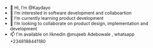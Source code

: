 - 👋 Hi, I’m @Kaydayo
- 👀 I’m interested in software development and collaboartion
- 🌱 I’m currently learning product development
- 💞️ I’m looking to collaborate on product design, implementation and development
- 📫 I'm available on liknedin @mujeeb Adebowale , whatsapp +2348188441180

<!---
Kaydayo/Kaydayo is a ✨ special ✨ repository because its `README.md` (this file) appears on your GitHub profile.
You can click the Preview link to take a look at your changes.
--->

